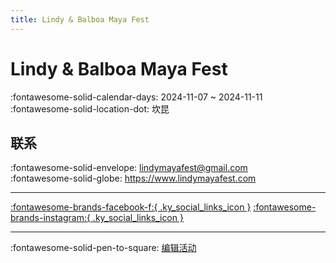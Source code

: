 ```yaml
---
title: Lindy & Balboa Maya Fest
---
```


# Lindy & Balboa Maya Fest 

:fontawesome-solid-calendar-days: 2024-11-07 ~ 2024-11-11  
:fontawesome-solid-location-dot: 坎昆  


## 联系

:fontawesome-solid-envelope: <lindymayafest@gmail.com>  
:fontawesome-solid-globe: <https://www.lindymayafest.com>  

---

 [:fontawesome-brands-facebook-f:{ .ky_social_links_icon }](https://www.facebook.com/lindymayafest) [:fontawesome-brands-instagram:{ .ky_social_links_icon }](https://instagram.com/lindymayafest)

---

:fontawesome-solid-pen-to-square: [编辑活动](https://github.com/swingdance/events/issues/new?assignees=&labels=update+event&projects=&template=03-update_entity.yml&title=Update%20Event%3A%202024%2Fes_MX%20%E2%80%A2%20Lindy%20%26%20Balboa%20Maya%20Fest&region=es_MX&year=2024&id=lindy-n-balboa-maya-fest-2024&name=Lindy%20%26%20Balboa%20Maya%20Fest&org_id=)

